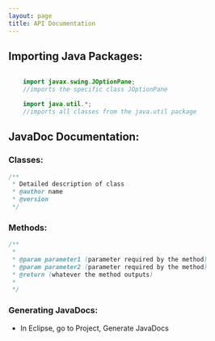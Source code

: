 ```yaml
---
layout: page
title: API Documentation
---
```


## Importing Java Packages:

```java

	import javax.swing.JOptionPane;
	//imports the specific class JOptionPane

	import java.util.*;
	//imports all classes from the java.util package
```

## JavaDoc Documentation:

### Classes:

```java
/**
 * Detailed description of class
 * @author name
 * @version
 */
```


### Methods:

```java
/**
 * 
 * @param parameter1 (parameter required by the method)
 * @param parameter2 (parameter required by the method)
 * @return (whatever the method outputs)
 * 
 */
```

### Generating JavaDocs:

- In Eclipse, go to Project, Generate JavaDocs